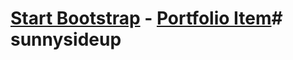 # [Start Bootstrap](http://startbootstrap.com/) - [Portfolio Item](http://startbootstrap.com/template-overviews/portfolio-item/)# sunnysideup
